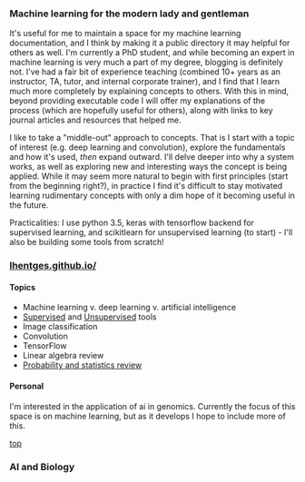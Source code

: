 ### Machine learning for the modern lady and gentleman

It's useful for me to maintain a space for my machine learning documentation, and I think by making it a public directory it may helpful for others as well. I'm currently a PhD student, and while becoming an expert in machine learning is very much a part of my degree, blogging is definitely not. I've had a fair bit of experience teaching (combined 10+ years as an instructor, TA, tutor, and internal corporate trainer), and I find that I learn much more completely by explaining concepts to others. With this in mind, beyond providing executable code I will offer my explanations of the process (which are hopefully useful for others), along with links to key journal articles and resources that helped me.

I like to take a "middle-out" approach to concepts. That is I start with a topic of interest (e.g. deep learning and convolution), explore the fundamentals and how it's used, <em>then</em> expand outward. I'll delve deeper into why a system works, as well as exploring new and interesting ways the concept is being applied. While it may seem more natural to begin with first principles (start from the beginning right?), in practice I find it's difficult to stay motivated learning rudimentary concepts with only a dim hope of it becoming useful in the future.

Practicalities: I use python 3.5, keras with tensorflow backend for supervised learning, and scikitlearn for unsupervised learning (to start) - I'll also be building some tools from scratch!

### <a href = "https://lhentges.github.io/" target = "_self">lhentges.github.io/</a>

#### Topics
<ul>
  <li>Machine learning v. deep learning v. artificial intelligence</li>
  <li><a href="https://lhentges.github.io/supervised.html">Supervised</a> and <a href = "https://lhentges.github.io/unsupervised.html" target = "_self">Unsupervised</a> tools</li>
  <li>Image classification</li>
  <li>Convolution</li>
  <li>TensorFlow</li>
  <li>Linear algebra review</li>
  <li><a href = "https://lhentges.github.io/stats.html" target = "_self">Probability and statistics review</a></li>
</ul>

#### Personal

I'm interested in the application of ai in genomics. Currently the focus of this space is on machine learning, but as it develops I hope to include more of this.

<a href=#top>top</a>

### AI and Biology
